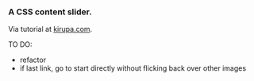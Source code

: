 ### A CSS content slider.

Via tutorial at [kirupa.com](https://www.kirupa.com/html5/creating_a_sweet_content_slider.htm).


TO DO:
* refactor
* if last link, go to start directly without flicking back over other images
